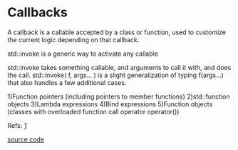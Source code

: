 # Callbacks

A callback is a callable  accepted by a class or function, used to customize the current logic depending on that callback.


std::invoke is a generic way to activate any callable

std::invoke takes something callable, and arguments to call it with, and does the call. std::invoke( f, args... ) is a slight generalization of typing f(args...) that also handles a few additional cases.





1)Function pointers (including pointers to member functions)
2)std::function objects
3)Lambda expressions
4)Bind expressions
5)Function objects (classes with overloaded function call operator operator())



Refs: [1](https://stackoverflow.com/questions/2298242/callback-functions-in-c)




[source code](../src/callbacks.cpp)
